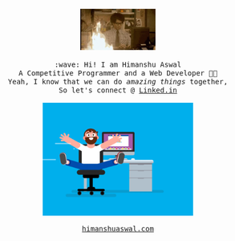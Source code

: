 <p align="center">
  <img src="https://github.com/himanshu010/himanshu010/blob/master/2.gif" width="150px">
  <br><br>
  <samp>
    :wave: Hi! I am Himanshu Aswal
    <br>A Competitive Programmer and a Web Developer 👨‍💻
      <br>Yeah, I know that we can do <em>amazing things</em> together,
      <br>So let's connect @ <a href="https://linkedin.com/in/himanshu-aswal">Linked.in</a><br>
      <br><img src="https://github.com/himanshu010/himanshu010/blob/master/1.gif" width="300px" align="center">
    <br><br> <a href="https://himanshuaswal.com">himanshuaswal.com</a>
  </samp>
</p>
